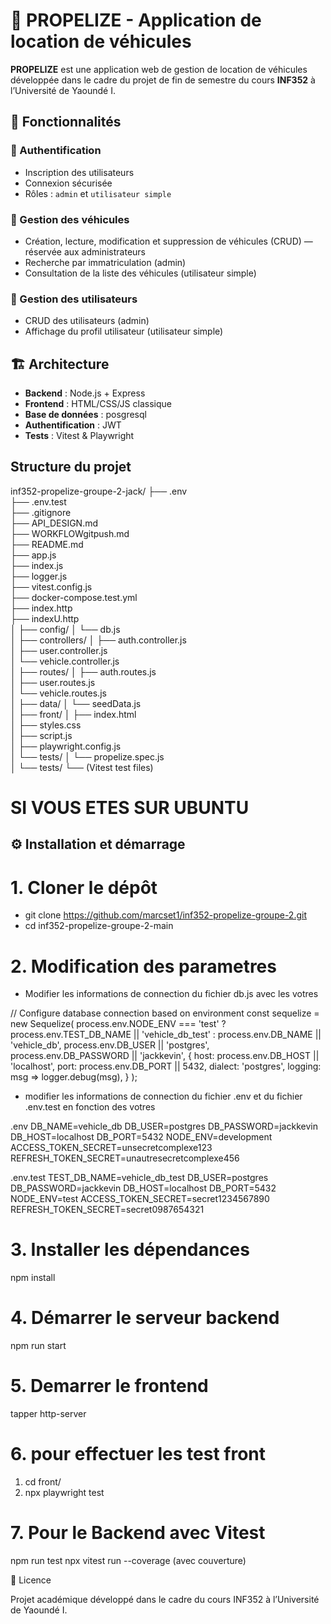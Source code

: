 # 🚗 PROPELIZE - Application de location de véhicules

**PROPELIZE** est une application web de gestion de location de véhicules développée dans le cadre du projet de fin de semestre du cours **INF352** à l’Université de Yaoundé I.

## 📌 Fonctionnalités

### 🔐 Authentification
- Inscription des utilisateurs
- Connexion sécurisée
- Rôles : `admin` et `utilisateur simple`

### 🚙 Gestion des véhicules
- Création, lecture, modification et suppression de véhicules (CRUD) — réservée aux administrateurs
- Recherche par immatriculation (admin)
- Consultation de la liste des véhicules (utilisateur simple)

### 👤 Gestion des utilisateurs
- CRUD des utilisateurs (admin)
- Affichage du profil utilisateur (utilisateur simple)

## 🏗️ Architecture

- **Backend** : Node.js + Express
- **Frontend** : HTML/CSS/JS classique
- **Base de données** : posgresql
- **Authentification** : JWT
- **Tests** : Vitest & Playwright

##  Structure du projet
inf352-propelize-groupe-2-jack/
├── .env                           
├── .env.test                      
├── .gitignore                    
├── API_DESIGN.md                 
├── WORKFLOWgitpush.md            
├── README.md                     
├── app.js                        
├── index.js                      
├── logger.js                     
├── vitest.config.js              
├── docker-compose.test.yml        
├── index.http                    
├── indexU.http                   
│
├── config/
│   └── db.js                     
│
├── controllers/
│   ├── auth.controller.js         
│   ├── user.controller.js        
│   └── vehicle.controller.js     
│
├── routes/
│   ├── auth.routes.js            
│   ├── user.routes.js            
│   └── vehicle.routes.js         
│
├── data/
│   └── seedData.js                
│
├── front/
│   ├── index.html                
│   ├── styles.css                
│   ├── script.js                 
│   ├── playwright.config.js      
│   └── tests/
│       └── propelize.spec.js     
│
└── tests/
    └── (Vitest test files)


# SI VOUS ETES SUR UBUNTU 

## ⚙️ Installation et démarrage


# 1. Cloner le dépôt
- git clone https://github.com/marcset1/inf352-propelize-groupe-2.git
- cd inf352-propelize-groupe-2-main


# 2. Modification des parametres
 
- Modifier les informations de connection du fichier db.js avec les votres

// Configure database connection based on environment
const sequelize = new Sequelize(
  process.env.NODE_ENV === 'test' 
    ? process.env.TEST_DB_NAME || 'vehicle_db_test'
    : process.env.DB_NAME || 'vehicle_db',
  process.env.DB_USER || 'postgres',
  process.env.DB_PASSWORD || 'jackkevin',
  {
    host: process.env.DB_HOST || 'localhost',
    port: process.env.DB_PORT || 5432,
    dialect: 'postgres',
    logging: msg => logger.debug(msg),
  }
);

- modifier les informations de connection du fichier .env et du fichier .env.test en fonction des votres

.env
DB_NAME=vehicle_db
DB_USER=postgres
DB_PASSWORD=jackkevin
DB_HOST=localhost
DB_PORT=5432
NODE_ENV=development
ACCESS_TOKEN_SECRET=unsecretcomplexe123
REFRESH_TOKEN_SECRET=unautresecretcomplexe456

.env.test
TEST_DB_NAME=vehicle_db_test
DB_USER=postgres
DB_PASSWORD=jackkevin
DB_HOST=localhost
DB_PORT=5432
NODE_ENV=test
ACCESS_TOKEN_SECRET=secret1234567890
REFRESH_TOKEN_SECRET=secret0987654321


# 3. Installer les dépendances

npm install

# 4. Démarrer le serveur backend
npm run start

# 5. Demarrer le frontend
tapper http-server

# 6. pour effectuer les test front 

1. cd front/
2. npx playwright test

# 7. Pour le Backend avec Vitest
npm run test
npx vitest run --coverage (avec couverture)

📘 Licence

Projet académique développé dans le cadre du cours INF352 à l’Université de Yaoundé I.




